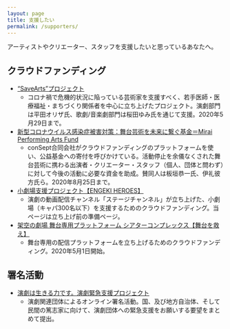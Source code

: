 ```yaml
---
layout: page
title: 支援したい
permalink: /supporters/
---
```

アーティストやクリエーター、スタッフを支援したいと思っているあなたへ。

## クラウドファンディング
* [“SaveArts”プロジェクト](https://readyfor.jp/projects/SaveArts)
	* コロナ禍で危機的状況に陥っている芸術家を支援すべく、若手医師・医療福祉・まちづくり関係者を中心に立ち上げたプロジェクト。演劇部門は平田オリザ氏、歌劇/音楽劇部門は桜田ゆみ氏を通じて支援。2020年5月29日まで。
* [新型コロナウイルス感染症被害対策：舞台芸術を未来に繋ぐ基金＝Mirai Performing Arts Fund](https://motion-gallery.net/projects/butainomirai)
	* conSept合同会社がクラウドファンディングのプラットフォームを使い、公益基金への寄付を呼びかけている。活動停止を余儀なくされた舞台芸術に携わる出演者・クリエーター・スタッフ（個人、団体と問わず）に対して今後の活動に必要な資金を助成。賛同人は板垣恭一氏、伊礼彼方氏ら。2020年8月25日まで。
* [小劇場支援プロジェクト【ENGEKI HEROES】](https://note.com/stage_ch/n/nb0fc0d87764c?fbclid=IwAR0rLP7esN6uxoGG3lFAf_g-IypAnB67vA3TqphbHTClgtio7vWFq4oNkuY)
	* 演劇の動画配信チャンネル「ステージチャンネル」が立ち上げた、小劇場（キャパ300名以下）を支援するためのクラウドファンディング。当ページは立ち上げ前の準備ページ。
* [架空の劇場 舞台専用プラットフォーム シアターコンプレックス【舞台を救え】](https://fanbeats.jp/collaboration/theater-complex?fbclid=IwAR2KNbt9_qxnTFcao3aFwdXdlXF8kgTEV4T9oFYXd2rWc6v5hB3S5cSbeuA)
	* 舞台専用の配信プラットフォームを立ち上げるためのクラウドファンディング。2020年5月1日開始。

## 署名活動
* [演劇は生きる力です。演劇緊急支援プロジェクト](https://www.change.org/p/政府-演劇は生きる力です-演劇緊急支援プロジェクト?utm_content=cl_sharecopy_21808360_ja-JP%3Av1&recruiter=1081876089&recruited_by_id=367797f0-8850-11ea-95d1-59891ccab7c3&utm_source=share_petition&utm_medium=copylink&utm_campaign=psf_combo_share_initial&utm_term=psf_combo_share_initial&fbclid=IwAR0kuKNMihhVdPIvsJ0LV-B7NQTMAZGOuTZ5HUj0UIvUxdIV8O9qxD5g4yE)
	* 演劇関連団体によるオンライン署名活動。国、及び地方自治体、そして民間の篤志家に向けて、演劇団体への緊急支援をお願いする要望をまとめて提出。